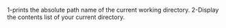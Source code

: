 1-prints the absolute path name of the current working directory.
2-Display the contents list of your current directory.
